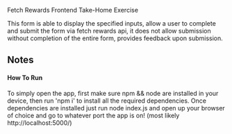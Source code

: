 Fetch Rewards Frontend Take-Home Exercise

This form is able to display the specified inputs, allow a user to complete and submit the form via fetch rewards api, it does not allow submission without completion of the entire form, provides feedback upon submission.

## Notes

#### How To Run

To simply open the app, first make sure npm && node are installed in your device, then run 'npm i' to install all the required dependencies. Once dependencies are installed just run node index.js and open up your browser of choice and go to whatever port the app is on! (most likely http://localhost:5000/)
